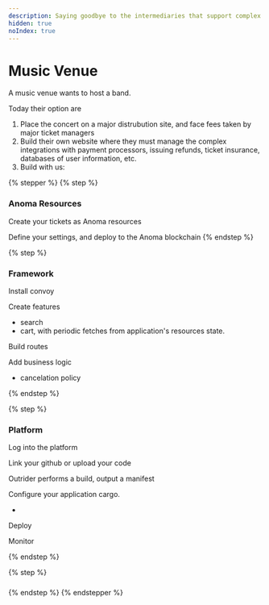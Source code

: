 ```yaml
---
description: Saying goodbye to the intermediaries that support complex coordination
hidden: true
noIndex: true
---
```


# Music Venue

A music venue wants to host a band.

Today their option are&#x20;

1. Place the concert on a major distrubution site, and face fees taken by major ticket managers&#x20;
2. Build their own website where they must manage the complex integrations with payment processors, issuing refunds, ticket insurance, databases of user information, etc.&#x20;
3. Build with us:&#x20;

{% stepper %}
{% step %}
### Anoma Resources

Create your tickets as Anoma resources

Define your settings, and deploy to the Anoma blockchain
{% endstep %}

{% step %}
### Framework

Install convoy&#x20;

Create features

* search&#x20;
* cart, with periodic fetches from application's resources state.&#x20;

Build routes

Add business logic&#x20;

* cancelation policy&#x20;


{% endstep %}

{% step %}
### Platform

Log into the platform&#x20;

Link your github or upload your code&#x20;

Outrider performs a build, output a manifest&#x20;

Configure your application cargo.

*

Deploy

Monitor&#x20;


{% endstep %}

{% step %}
###


{% endstep %}
{% endstepper %}


